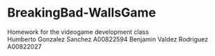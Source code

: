 # BreakingBad-WallsGame
Homework for the videogame development class  
Humberto Gonzalez Sanchez A00822594
Benjamin Valdez Rodriguez A00822027
